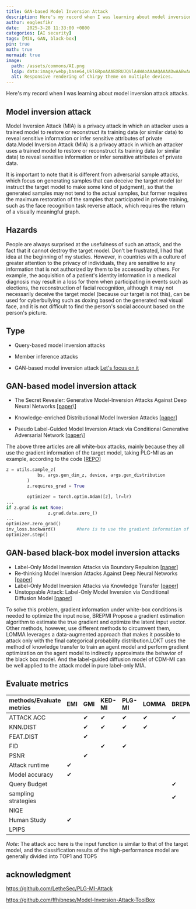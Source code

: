 ```yaml
---
title: GAN-based Model Inversion Attack
description: Here's my record when I was learning about model inversion attack attacks.
author: eaglesfikr
date:   2025-3-28 11:33:00 +0800
categories: [AI security]
tags: [MIA, GAN, black-box]
pin: true
math: true
mermaid: true
image:
  path: /assets/commons/AI.png
  lqip: data:image/webp;base64,UklGRpoAAABXRUJQVlA4WAoAAAAQAAAADwAABwAAQUxQSDIAAAARL0AmbZurmr57yyIiqE8oiG0bejIYEQTgqiDA9vqnsUSI6H+oAERp2HZ65qP/VIAWAFZQOCBCAAAA8AEAnQEqEAAIAAVAfCWkAALp8sF8rgRgAP7o9FDvMCkMde9PK7euH5M1m6VWoDXf2FkP3BqV0ZYbO6NA/VFIAAAA
  alt: Responsive rendering of Chirpy theme on multiple devices.
---
```


Here's my record when I was learning about model inversion attack attacks.

## Model inversion attack
Model Inversion Attack (MIA) is a privacy attack in which an attacker uses a trained model to restore or reconstruct its training data (or similar data) to reveal sensitive information or infer sensitive attributes of private data.Model Inversion Attack (MIA) is a privacy attack in which an attacker uses a trained model to restore or reconstruct its training data (or similar data) to reveal sensitive information or infer sensitive attributes of private data.

It is important to note that it is different from adversarial sample attacks, which focus on generating samples that can deceive the target model (or instruct the target model to make some kind of judgment), so that the generated samples may not tend to the actual samples, but former requires the maximum restoration of the samples that participated in private training, such as the face recognition task reverse attack, which requires the return of a visually meaningful graph.

## Hazards
People are always surprised at the usefulness of such an attack, and the fact that it cannot destroy the target model. Don't be frustrated, I had that idea at the beginning of my studies. However, in countries with a culture of greater attention to the privacy of individuals, they are sensitive to any information that is not authorized by them to be accessed by others. For example, the acquisition of a patient's identity information in a medical diagnosis may result in a loss for them when participating in events such as elections, the reconstruction of facial recognition, although it may not necessarily deceive the target model (because our target is not this), can be used for cyberbullying such as doxing based on the generated real visual face, and it is not difficult to find the person's social account based on the person's picture.

## Type
- Query-based model inversion attacks

- Member inference attacks

- GAN-based model inversion attack [Let's focus on it](https://eaglesfikr.github.io/posts/PLG_MI_using-CGAN-and-top-n-to-MI/)

## GAN-based model inversion attack
- The Secret Revealer: Generative Model-Inversion Attacks Against Deep Neural Networks \[[paper](https://arxiv.org/abs/1911.07135#:~:text=Previous%20attempts%20to%20invert%20neural%20networks%2C%20even%20the,invert%20deep%20neural%20networks%20with%20high%20success%20rates.)\]

- Knowledge-enriched Distributional Model Inversion Attacks \[[paper](https://arxiv.org/abs/2010.04092)\]

- Pseudo Label-Guided Model Inversion Attack via Conditional Generative Adversarial Network \[[paper](https://arxiv.org/abs/2302.09814#:~:text=To%20address%20these%20problems%2C%20we%20propose%20Pseudo%20Label-Guided,pseudo-labels%20to%20guide%20the%20training%20of%20the%20cGAN.)\]

The above three articles are all white-box attacks, mainly because they all use the gradient information of the target model, taking PLG-MI as an example, according to the code \[[REPO](https://github.com/LetheSec/PLG-MI-Attack/blob/main/reconstruct.py)\]

```python
z = utils.sample_z(
            bs, args.gen_dim_z, device, args.gen_distribution
        )
        z.requires_grad = True

        optimizer = torch.optim.Adam([z], lr=lr)
...
if z.grad is not None:
                z.grad.data.zero_()
...
optimizer.zero_grad()
inv_loss.backward()        #here is to use the gradient information of the model to update the noise
optimizer.step()
```

## GAN-based black-box model inversion attacks
- Label-Only Model Inversion Attacks via Boundary Repulsion \[[paper](https://arxiv.org/abs/2203.01925)\]
- Re-thinking Model Inversion Attacks Against Deep Neural Networks \[[paper](https://arxiv.org/abs/2304.01669)\]
- Label-Only Model Inversion Attacks via Knowledge Transfer \[[paper](https://arxiv.org/abs/2310.19342)\]
- Unstoppable Attack: Label-Only Model Inversion via Conditional Diffusion Model \[[paper](https://arxiv.org/abs/2307.08424)\]

To solve this problem, gradient information under white-box conditions is needed to optimize the input noise, BREPMI Propose a gradient estimation algorithm to estimate the true gradient and optimize the latent input vector. Other methods, however, use different methods to circumvent them, LOMMA leverages a data-augmented approach that makes it possible to attack only with the final categorical probability distribution.LOKT uses the method of knowledge transfer to train an agent model and perform gradient optimization on the agent model to indirectly approximate the behavior of the black box model. And the label-guided diffusion model of CDM-MI can be well applied to the attack model in pure label-only MIA.

## Evaluate metrics

| methods/Evaluate metrics                              | EMI  | GMI | KED-MI | PLG-MI | LOMMA | BREPMI | MIRROR | CDM-MI | LOKT |
|:----------------------------------------------|:------|:-----|:--------|:--------|:-------|:--------|:--------|:--------|:------|
| ATTACK ACC                                  |      | ✔   |  ✔     |  ✔     | ✔     | ✔      |  ✔     | ✔      |  ✔   |
| KNN.DIST                                    |      | ✔   |   ✔    | ✔      | ✔     |        |        | ✔      |  ✔   |
| FEAT.DIST                                   |      | ✔   |        |        |       |        |  ✔     |        |      |
| FID                                         |      |     |   ✔    |    ✔   |       |        |        |   ✔    |      |
| PSNR                                        |      |  ✔  |        |        |       |        |        |        |      |
| Attack runtime                              | ✔    |     |        |        |       |        |        |        |      |
| Model accuracy                              | ✔    |     |        |        |       |        |   ✔    |        |      |
| Query Budget                                |      |     |        |        |       |  ✔     |        |        |      |
| sampling strategies                         |      |     |        |        |       | ✔      |        |        |      |
| NIQE                                        |      |     |        |        |       |        | ✔      |        |      |
| Human Study                                 | ✔    |     |        |        |       |        |  ✔      |        |      |
| LPIPS                                       |      |     |        |        |       |        |        | ✔       |     |

*Note*: The attack acc here is the input function is similar to that of the target model, and the classification results of the high-performance model are generally divided into TOP1 and TOP5



## acknowledgment

https://github.com/LetheSec/PLG-MI-Attack

https://github.com/ffhibnese/Model-Inversion-Attack-ToolBox
